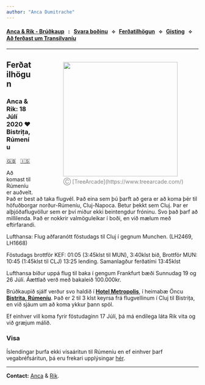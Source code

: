 ```yaml
---
author: "Anca Dumitrache"
---
```


<script src="https://use.fontawesome.com/4b6dfd67d9.js"></script>

#### [Anca & Rik - Brúðkaup](./)  &nbsp; : &nbsp; [Svara boðinu](https://forms.gle/nrNsmtP1qeaxgmD89)  &nbsp; &#10209; &nbsp;   [Ferðatilhögun](travel.html)  &nbsp; &#10209; &nbsp;  [Gisting](hotels.html)  &nbsp; &#10209; &nbsp;  [Að ferðast um Transilvaníu](trip.html)

***

<figure style="float: right; margin-left: 80px; margin-bottom: 20px; margin-top: 20px">
<img src="http://anca-rik-wedding.github.io/AncaRik.jpg" width="300" />
<figcaption style="text-align: center; margin-top: 5px; color: gray;">&#9400; [TreeArcade](https://www.treearcade.com/)</figcaption>
</figure>

## Ferðatilhögun

### Anca & Rik: 18 Júlí 2020 ❤️ Bistrița, Rúmeníu

[🇬🇧](https://anca-rik-wedding.github.io/travel) &nbsp; [🇮🇸](travel.html)

Að komast til Rúmeníu er auðvelt. Það er best að taka flugvél. Það eina sem þú þarft að gera er að koma þér til höfuðborgar norður-Rúmeníu, Cluj-Napoca. Betur þekkt sem Cluj. Þar er alþjóðaflugvöllur sem er því miður ekki beintengdur fróninu. Svo það þarf að millilenda. Það er nokkrir valmöguleikar í boði, en við mælum með eftirfarandi.

Lufthansa: Flug aðfaranótt föstudags til Cluj í gegnum Munchen. (LH2469, LH1668)

Föstudags brottför KEF: 01:05 (3:45klst til MUN), 3:40klst bið, Brottför MUN: 10:45 (1:45klst til CLJ) 13:25 lending. Samanlagður ferðatími 13:45klst

Lufthansa bíður uppá flug til baka í gengum Frankfurt bæði Sunnudag 19 og 26 Júlí. Áættlað verð með bakaleið 100.000kr.

Brúðkaupið sjálf verður svo haldið í **[Hotel Metropolis](https://www.google.com/maps/place/Metropolis/@47.1272607,24.4966106,15z/data=!4m2!3m1!1s0x0:0x250b9cd755c23bf0?sa=X&ved=2ahUKEwjY_927vZnmAhUMUlAKHa9MDzgQ_BIwFHoECBoQCA)**, í heimabæ Öncu **[Bistrița, Rúmeníu](https://en.wikipedia.org/wiki/Bistri%C8%9Ba)**. Það er 2 til 3 klst keyrsa frá flugvellinum í Cluj til Bistrița, en við sjáum um að koma ykkur þann spöl. 

Ef einhver vill koma fyrir föstudaginn 17 Júlí, þá má endilega láta Rik vita og við græjum málið.

### Visa

Íslendingar þurfa ekki vísaáritun til Rúmeníu en ef einhver þarf vegabréfsáritun, þá eru frekari upplýsingar [hér](https://www.mae.ro/sites/default/files/file/anul_2019/2019_pdf/anexa_1_en.pdf).

***

**Contact:** [Anca](mailto:anca.dmtrch@gmail.com) & [Rik](mailto:rikkid6@gmail.com).

